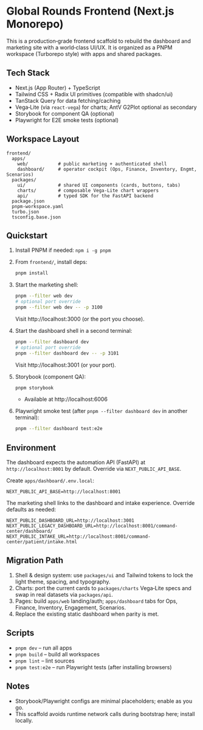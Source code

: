 # Global Rounds Frontend (Next.js Monorepo)

This is a production‑grade frontend scaffold to rebuild the dashboard and marketing site with a world‑class UI/UX. It is organized as a PNPM workspace (Turborepo style) with apps and shared packages.

## Tech Stack
- Next.js (App Router) + TypeScript
- Tailwind CSS + Radix UI primitives (compatible with shadcn/ui)
- TanStack Query for data fetching/caching
- Vega‑Lite (via `react-vega`) for charts; AntV G2Plot optional as secondary
- Storybook for component QA (optional)
- Playwright for E2E smoke tests (optional)

## Workspace Layout
```
frontend/
  apps/
    web/           # public marketing + authenticated shell
    dashboard/     # operator cockpit (Ops, Finance, Inventory, Engmt, Scenarios)
  packages/
    ui/            # shared UI components (cards, buttons, tabs)
    charts/        # composable Vega‑Lite chart wrappers
    api/           # typed SDK for the FastAPI backend
  package.json
  pnpm-workspace.yaml
  turbo.json
  tsconfig.base.json
```

## Quickstart
1) Install PNPM if needed: `npm i -g pnpm`
2) From `frontend/`, install deps:
   ```bash
   pnpm install
   ```
3) Start the marketing shell:
   ```bash
   pnpm --filter web dev
   # optional port override
   pnpm --filter web dev -- -p 3100
   ```
   Visit http://localhost:3000 (or the port you choose).

4) Start the dashboard shell in a second terminal:
   ```bash
   pnpm --filter dashboard dev
   # optional port override
   pnpm --filter dashboard dev -- -p 3101
   ```
   Visit http://localhost:3001 (or your port).

5) Storybook (component QA):
   ```bash
   pnpm storybook
   ```
   - Available at http://localhost:6006

6) Playwright smoke test (after `pnpm --filter dashboard dev` in another terminal):
   ```bash
   pnpm --filter dashboard test:e2e
   ```

## Environment
The dashboard expects the automation API (FastAPI) at `http://localhost:8001` by default. Override via `NEXT_PUBLIC_API_BASE`.

Create `apps/dashboard/.env.local`:
```
NEXT_PUBLIC_API_BASE=http://localhost:8001
```

The marketing shell links to the dashboard and intake experience. Override defaults as needed:

```
NEXT_PUBLIC_DASHBOARD_URL=http://localhost:3001
NEXT_PUBLIC_LEGACY_DASHBOARD_URL=http://localhost:8001/command-center/dashboard/
NEXT_PUBLIC_INTAKE_URL=http://localhost:8001/command-center/patient/intake.html
```

## Migration Path
1) Shell & design system: use `packages/ui` and Tailwind tokens to lock the light theme, spacing, and typography.
2) Charts: port the current cards to `packages/charts` Vega‑Lite specs and swap in real datasets via `packages/api`.
3) Pages: build `apps/web` landing/auth; `apps/dashboard` tabs for Ops, Finance, Inventory, Engagement, Scenarios.
4) Replace the existing static dashboard when parity is met.

## Scripts
- `pnpm dev` – run all apps
- `pnpm build` – build all workspaces
- `pnpm lint` – lint sources
- `pnpm test:e2e` – run Playwright tests (after installing browsers)

## Notes
- Storybook/Playwright configs are minimal placeholders; enable as you go.
- This scaffold avoids runtime network calls during bootstrap here; install locally.
